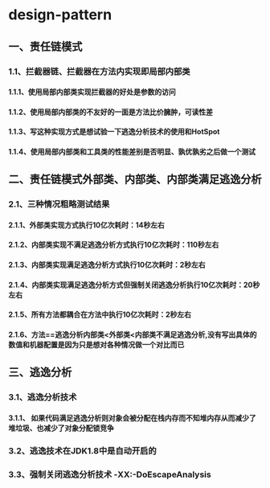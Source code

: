 # design-pattern
## 一、责任链模式
###  1.1、拦截器链、拦截器在方法内实现即局部内部类
#### 1.1.1、使用局部内部类实现拦截器的好处是参数的访问
#### 1.1.2、使用局部内部类的不友好的一面是方法比价臃肿，可读性差
#### 1.1.3、写这种实现方式是想试验一下逃逸分析技术的使用和HotSpot
#### 1.1.4、使用局部内部类和工具类的性能差别是否明显、孰优孰劣之后做一个测试

## 二、责任链模式外部类、内部类、内部类满足逃逸分析
### 2.1、三种情况粗略测试结果
#### 2.1.1、外部类实现方式执行10亿次耗时：14秒左右
#### 2.1.2、内部类实现不满足逃逸分析方式执行10亿次耗时：110秒左右
#### 2.1.3、内部类实现满足逃逸分析方式执行10亿次耗时：2秒左右
#### 2.1.4、内部类实现满足逃逸分析方式但强制关闭逃逸分析执行10亿次耗时：20秒左右
#### 2.1.5、所有方法都耦合在方法中执行10亿次耗时：2秒左右
#### 2.1.6、方法==逃逸分析内部类<外部类<内部类不满足逃逸分析,没有写出具体的数值和机器配置是因为只是想对各种情况做一个对比而已

## 三、逃逸分析
### 3.1、逃逸分析技术
#### 3.1.1、 如果代码满足逃逸分析则对象会被分配在栈内存而不知堆内存从而减少了堆垃圾、也减少了对象分配锁竞争
### 3.2、逃逸技术在JDK1.8中是自动开启的
### 3.3、强制关闭逃逸分析技术 -XX:-DoEscapeAnalysis


